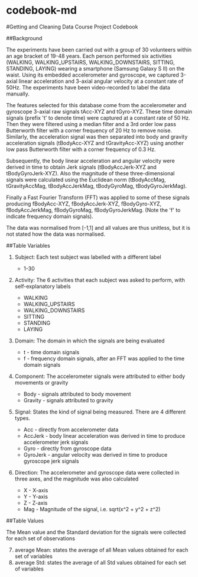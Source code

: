 codebook-md
=========================

#Getting and Cleaning Data Course Project Codebook

##Background

The experiments have been carried out with a group of 30 volunteers within an age bracket of 19-48 years. Each person performed six activities (WALKING, WALKING_UPSTAIRS, WALKING_DOWNSTAIRS, SITTING, STANDING, LAYING) wearing a smartphone (Samsung Galaxy S II) on the waist. Using its embedded accelerometer and gyroscope, we captured 3-axial linear acceleration and 3-axial angular velocity at a constant rate of 50Hz. The experiments have been video-recorded to label the data manually.

The features selected for this database come from the accelerometer and gyroscope 3-axial raw signals tAcc-XYZ and tGyro-XYZ. These time domain signals (prefix 't' to denote time) were captured at a constant rate of 50 Hz. Then they were filtered using a median filter and a 3rd order low pass Butterworth filter with a corner frequency of 20 Hz to remove noise. Similarly, the acceleration signal was then separated into body and gravity acceleration signals (tBodyAcc-XYZ and tGravityAcc-XYZ) using another low pass Butterworth filter with a corner frequency of 0.3 Hz. 

Subsequently, the body linear acceleration and angular velocity were derived in time to obtain Jerk signals (tBodyAccJerk-XYZ and tBodyGyroJerk-XYZ). Also the magnitude of these three-dimensional signals were calculated using the Euclidean norm (tBodyAccMag, tGravityAccMag, tBodyAccJerkMag, tBodyGyroMag, tBodyGyroJerkMag). 

Finally a Fast Fourier Transform (FFT) was applied to some of these signals producing fBodyAcc-XYZ, fBodyAccJerk-XYZ, fBodyGyro-XYZ, fBodyAccJerkMag, fBodyGyroMag, fBodyGyroJerkMag. (Note the 'f' to indicate frequency domain signals).

The data was normalised from [-1,1] and all values are thus unitless, but it is not stated how the data was normalised.

##Table Variables

1. Subject: Each test subject was labelled with a different label
	* 1-30

2. Activity: The 6 activities that each subject was asked to perform, with self-explanatory labels
	* WALKING
	* WALKING_UPSTAIRS
	* WALKING_DOWNSTAIRS
	* SITTING
	* STANDING
	* LAYING

3. Domain: The domain in which the signals are being evaluated
	* t - time domain signals
	* f - frequency domain signals, after an FFT was applied to the time domain signals

4. Component: The accelerometer signals were attributed to either body movements or gravity
	* Body - signals attributed to body movement
	* Gravity - signals attributed to gravity


5. Signal: States the kind of signal being measured. There are 4 different types.
	* Acc - directly from accelerometer data
	* AccJerk - body linear acceleration was derived in time to produce accelerometer jerk signals
	* Gyro - directly from gyroscope data
	* GyroJerk - angular velocity was derived in time to produce gyroscope jerk signals

6. Direction: The accelerometer and gyroscope data were collected in three axes, and the magnitude was also calculated
	* X - X-axis
	* Y - Y-axis
	* Z - Z-axis
	* Mag - Magnitude of the signal, i.e. sqrt(x^2 + y^2 + z^2)

##Table Values

The Mean value and the Standard deviation for the signals were collected for each set of observations

7. average Mean: states the average of all Mean values obtained for each set of variables
8. average Std: states the average of all Std values obtained for each set of variables



